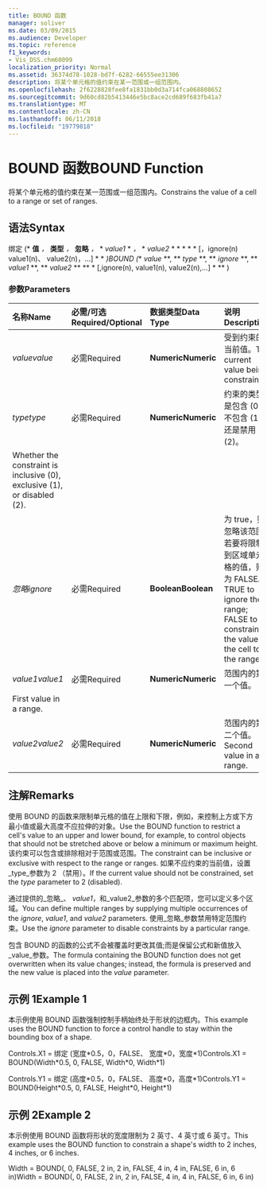 ```yaml
---
title: BOUND 函数
manager: soliver
ms.date: 03/09/2015
ms.audience: Developer
ms.topic: reference
f1_keywords:
- Vis_DSS.chm60099
localization_priority: Normal
ms.assetid: 36374d78-1028-bd7f-6282-66555ee31306
description: 将某个单元格的值约束在某一范围或一组范围内。
ms.openlocfilehash: 2f6228828fee8fa1831bb0d3a714fca068808652
ms.sourcegitcommit: 9d60cd82b5413446e5bc8ace2cd689f683fb41a7
ms.translationtype: MT
ms.contentlocale: zh-CN
ms.lasthandoff: 06/11/2018
ms.locfileid: "19779818"
---
```

# <a name="bound-function"></a><span data-ttu-id="a6ce1-103">BOUND 函数</span><span class="sxs-lookup"><span data-stu-id="a6ce1-103">BOUND Function</span></span>

<span data-ttu-id="a6ce1-104">将某个单元格的值约束在某一范围或一组范围内。</span><span class="sxs-lookup"><span data-stu-id="a6ce1-104">Constrains the value of a cell to a range or set of ranges.</span></span>
  
## <a name="syntax"></a><span data-ttu-id="a6ce1-105">语法</span><span class="sxs-lookup"><span data-stu-id="a6ce1-105">Syntax</span></span>

<span data-ttu-id="a6ce1-106">绑定 (* **值** *，* **类型** *，* **忽略** *，* * *value1* * *，* * *value2* * * * * * [，ignore(n) value1(n)、 value2(n)，...] * * *)</span><span class="sxs-lookup"><span data-stu-id="a6ce1-106">BOUND (** *value* **, ** *type* **, ** *ignore* **, ** *value1* **, ** *value2* ** ** * [,ignore(n), value1(n), value2(n),...] * ** )</span></span> 
  
### <a name="parameters"></a><span data-ttu-id="a6ce1-107">参数</span><span class="sxs-lookup"><span data-stu-id="a6ce1-107">Parameters</span></span>

|<span data-ttu-id="a6ce1-108">**名称**</span><span class="sxs-lookup"><span data-stu-id="a6ce1-108">**Name**</span></span>|<span data-ttu-id="a6ce1-109">**必需/可选**</span><span class="sxs-lookup"><span data-stu-id="a6ce1-109">**Required/Optional**</span></span>|<span data-ttu-id="a6ce1-110">**数据类型**</span><span class="sxs-lookup"><span data-stu-id="a6ce1-110">**Data Type**</span></span>|<span data-ttu-id="a6ce1-111">**说明**</span><span class="sxs-lookup"><span data-stu-id="a6ce1-111">**Description**</span></span>|
|:-----|:-----|:-----|:-----|
| <span data-ttu-id="a6ce1-112">_value_</span><span class="sxs-lookup"><span data-stu-id="a6ce1-112">_value_</span></span> <br/> |<span data-ttu-id="a6ce1-113">必需</span><span class="sxs-lookup"><span data-stu-id="a6ce1-113">Required</span></span>  <br/> |<span data-ttu-id="a6ce1-114">**Numeric**</span><span class="sxs-lookup"><span data-stu-id="a6ce1-114">**Numeric**</span></span> <br/> |<span data-ttu-id="a6ce1-115">受到约束的当前值。</span><span class="sxs-lookup"><span data-stu-id="a6ce1-115">The current value being constrained.</span></span>  <br/> |
| <span data-ttu-id="a6ce1-116">_type_</span><span class="sxs-lookup"><span data-stu-id="a6ce1-116">_type_</span></span> <br/> |<span data-ttu-id="a6ce1-117">必需</span><span class="sxs-lookup"><span data-stu-id="a6ce1-117">Required</span></span>  <br/> |<span data-ttu-id="a6ce1-118">**Numeric**</span><span class="sxs-lookup"><span data-stu-id="a6ce1-118">**Numeric**</span></span> <br/> |<span data-ttu-id="a6ce1-119">约束的类型是包含 (0)、不包含 (1) 还是禁用 (2)。
</span><span class="sxs-lookup"><span data-stu-id="a6ce1-119">Whether the constraint is inclusive (0), exclusive (1), or disabled (2).</span></span>  <br/> |
| <span data-ttu-id="a6ce1-120">_忽略_</span><span class="sxs-lookup"><span data-stu-id="a6ce1-120">_ignore_</span></span> <br/> |<span data-ttu-id="a6ce1-121">必需</span><span class="sxs-lookup"><span data-stu-id="a6ce1-121">Required</span></span>  <br/> |<span data-ttu-id="a6ce1-122">**Boolean**</span><span class="sxs-lookup"><span data-stu-id="a6ce1-122">**Boolean**</span></span> <br/> | <span data-ttu-id="a6ce1-123">为 true，则忽略该范围;若要将限制到区域单元格的值，则为 FALSE。</span><span class="sxs-lookup"><span data-stu-id="a6ce1-123">TRUE to ignore the range; FALSE to constrain the value of the cell to the range.</span></span>  <br/> |
| <span data-ttu-id="a6ce1-124">_value1_</span><span class="sxs-lookup"><span data-stu-id="a6ce1-124">_value1_</span></span> <br/> |<span data-ttu-id="a6ce1-125">必需</span><span class="sxs-lookup"><span data-stu-id="a6ce1-125">Required</span></span>  <br/> |<span data-ttu-id="a6ce1-126">**Numeric**</span><span class="sxs-lookup"><span data-stu-id="a6ce1-126">**Numeric**</span></span> <br/> |<span data-ttu-id="a6ce1-127">范围内的第一个值。
</span><span class="sxs-lookup"><span data-stu-id="a6ce1-127">First value in a range.</span></span>  <br/> |
| <span data-ttu-id="a6ce1-128">_value2_</span><span class="sxs-lookup"><span data-stu-id="a6ce1-128">_value2_</span></span> <br/> |<span data-ttu-id="a6ce1-129">必需</span><span class="sxs-lookup"><span data-stu-id="a6ce1-129">Required</span></span>  <br/> |<span data-ttu-id="a6ce1-130">**Numeric**</span><span class="sxs-lookup"><span data-stu-id="a6ce1-130">**Numeric**</span></span> <br/> |<span data-ttu-id="a6ce1-131">范围内的第二个值。</span><span class="sxs-lookup"><span data-stu-id="a6ce1-131">Second value in a range.</span></span>  <br/> |
   
## <a name="remarks"></a><span data-ttu-id="a6ce1-132">注解</span><span class="sxs-lookup"><span data-stu-id="a6ce1-132">Remarks</span></span>

<span data-ttu-id="a6ce1-133">使用 BOUND 的函数来限制单元格的值在上限和下限，例如，来控制上方或下方最小值或最大高度不应拉伸的对象。</span><span class="sxs-lookup"><span data-stu-id="a6ce1-133">Use the BOUND function to restrict a cell's value to an upper and lower bound, for example, to control objects that should not be stretched above or below a minimum or maximum height.</span></span> <span data-ttu-id="a6ce1-134">该约束可以包含或排除相对于范围或范围。</span><span class="sxs-lookup"><span data-stu-id="a6ce1-134">The constraint can be inclusive or exclusive with respect to the range or ranges.</span></span> <span data-ttu-id="a6ce1-135">如果不应约束的当前值，设置_type_参数为 2 （禁用）。</span><span class="sxs-lookup"><span data-stu-id="a6ce1-135">If the current value should not be constrained, set the  _type_ parameter to 2 (disabled).</span></span> 
  
<span data-ttu-id="a6ce1-136">通过提供的_忽略_、 _value1_，和_value2_参数的多个匹配项，您可以定义多个区域。</span><span class="sxs-lookup"><span data-stu-id="a6ce1-136">You can define multiple ranges by supplying multiple occurrences of the  _ignore_,  _value1_, and  _value2_ parameters.</span></span> <span data-ttu-id="a6ce1-137">使用_忽略_参数禁用特定范围约束。</span><span class="sxs-lookup"><span data-stu-id="a6ce1-137">Use the  _ignore_ parameter to disable constraints by a particular range.</span></span> 
  
<span data-ttu-id="a6ce1-138">包含 BOUND 的函数的公式不会被覆盖时更改其值;而是保留公式和新值放入_value_参数。</span><span class="sxs-lookup"><span data-stu-id="a6ce1-138">The formula containing the BOUND function does not get overwritten when its value changes; instead, the formula is preserved and the new value is placed into the  _value_ parameter.</span></span> 
  
## <a name="example-1"></a><span data-ttu-id="a6ce1-139">示例 1</span><span class="sxs-lookup"><span data-stu-id="a6ce1-139">Example 1</span></span>

<span data-ttu-id="a6ce1-140">本示例使用 BOUND 函数强制控制手柄始终处于形状的边框内。</span><span class="sxs-lookup"><span data-stu-id="a6ce1-140">This example uses the BOUND function to force a control handle to stay within the bounding box of a shape.</span></span> 
  
<span data-ttu-id="a6ce1-141">Controls.X1 = 绑定 (宽度\*0.5，0，FALSE、 宽度\*0，宽度\*1)</span><span class="sxs-lookup"><span data-stu-id="a6ce1-141">Controls.X1 = BOUND(Width\*0.5, 0, FALSE, Width\*0, Width\*1)</span></span>
  
<span data-ttu-id="a6ce1-142">Controls.Y1 = 绑定 (高度\*0.5，0，FALSE、 高度\*0，高度\*1)</span><span class="sxs-lookup"><span data-stu-id="a6ce1-142">Controls.Y1 = BOUND(Height\*0.5, 0, FALSE, Height\*0, Height\*1)</span></span>
  
## <a name="example-2"></a><span data-ttu-id="a6ce1-143">示例 2</span><span class="sxs-lookup"><span data-stu-id="a6ce1-143">Example 2</span></span>

<span data-ttu-id="a6ce1-144">本示例使用 BOUND 函数将形状的宽度限制为 2 英寸、4 英寸或 6 英寸。</span><span class="sxs-lookup"><span data-stu-id="a6ce1-144">This example uses the BOUND function to constrain a shape's width to 2 inches, 4 inches, or 6 inches.</span></span> 
  
<span data-ttu-id="a6ce1-145">Width = BOUND(, 0, FALSE, 2 in, 2 in, FALSE, 4 in, 4 in, FALSE, 6 in, 6 in)</span><span class="sxs-lookup"><span data-stu-id="a6ce1-145">Width = BOUND(, 0, FALSE, 2 in, 2 in, FALSE, 4 in, 4 in, FALSE, 6 in, 6 in)</span></span>
  

